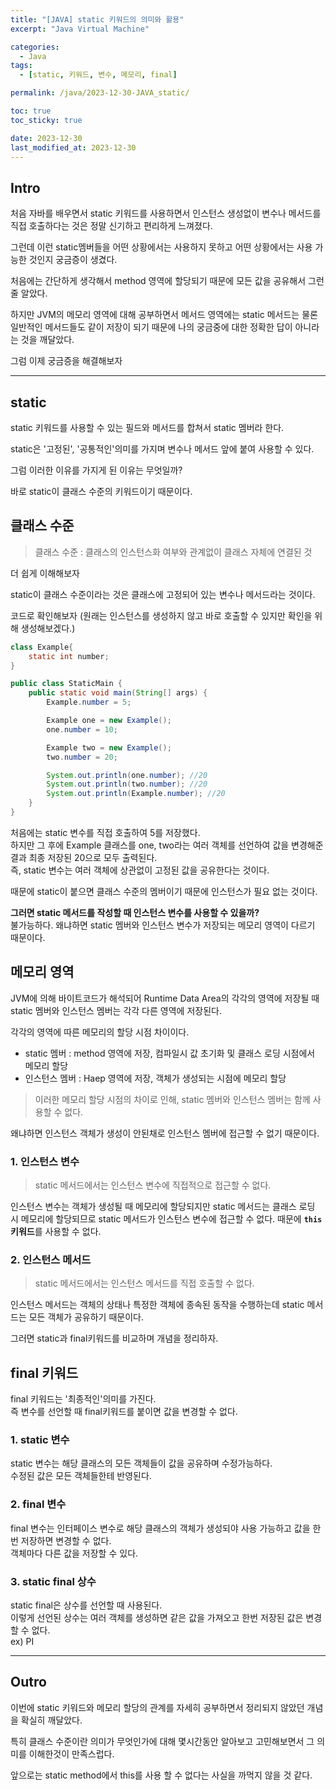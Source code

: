```yaml
---
title: "[JAVA] static 키워드의 의미와 활용"
excerpt: "Java Virtual Machine"

categories:
  - Java
tags:
  - [static, 키워드, 변수, 메모리, final]

permalink: /java/2023-12-30-JAVA_static/

toc: true
toc_sticky: true

date: 2023-12-30
last_modified_at: 2023-12-30
---
```

## Intro
처음 자바를 배우면서 static 키워드를 사용하면서 인스턴스 생성없이 변수나 메서드를 직접 호출하다는 것은 정말 신기하고 편리하게 느껴졌다.

그런데 이런 static멤버들을 어떤 상황에서는 사용하지 못하고 어떤 상황에서는 사용 가능한 것인지 궁금증이 생겼다.

처음에는 간단하게 생각해서 method 영역에 할당되기 때문에 모든 값을 공유해서 그런줄 알았다.

하지만 JVM의 메모리 영역에 대해 공부하면서 메서드 영역에는 static 메서드는 물론 일반적인 메서드들도 같이 저장이 되기 때문에 나의 궁금중에 대한 정확한 답이 아니라는 것을 깨달았다.

그럼 이제 궁금증을 해결해보자

---

## static

static 키워드를 사용할 수 있는 필드와 메서드를 합쳐서 static 멤버라 한다.

static은 '고정된', '공통적인'의미를 가지며 변수나 메서드 앞에 붙여 사용할 수 있다.

그럼 이러한 이유를 가지게 된 이유는 무엇일까?

바로 static이 클래스 수준의 키워드이기 때문이다.


## 클래스 수준

> 클래스 수준 : 클래스의 인스턴스화 여부와 관계없이 클래스 자체에 연결된 것

더 쉽게 이해해보자

static이 클래스 수준이라는 것은 클래스에 고정되어 있는 변수나 메서드라는 것이다.

코드로 확인해보자 (원래는 인스턴스를 생성하지 않고 바로 호출할 수 있지만 확인을 위해 생성해보겠다.)
```java
class Example{
    static int number;
}

public class StaticMain {
    public static void main(String[] args) {
        Example.number = 5;

        Example one = new Example();
        one.number = 10;

        Example two = new Example();
        two.number = 20;

        System.out.println(one.number); //20
        System.out.println(two.number); //20
        System.out.println(Example.number); //20
    }
}
```
처음에는 static 변수를 직접 호출하여 5를 저장했다.<br>
하지만 그 후에 Example 클래스를 one, two라는 여러 객체를 선언하여 값을 변경해준 결과 최종 저장된 20으로 모두 출력된다.<br>
즉, static 변수는 여러 객체에 상관없이 고정된 값을 공유한다는 것이다.

때문에 static이 붙으면 클래스 수준의 멤버이기 때문에 인스턴스가 필요 없는 것이다.

**그러면 static 메서드를 작성할 때 인스턴스 변수를 사용할 수 있을까?** <br>
불가능하다. 왜냐하면 static 멤버와 인스턴스 변수가 저장되는 메모리 영역이 다르기 때문이다.

## 메모리 영역

JVM에 의해 바이트코드가 해석되어 Runtime Data Area의 각각의 영역에 저장될 때 static 멤버와 인스턴스 멤버는 각각 다른 영역에 저장된다.

각각의 영역에 따른 메모리의 할당 시점 차이이다.<br>
- static 멤버 : method 영역에 저장, 컴파일시 값 초기화 및 클래스 로딩 시점에서 메모리 할당
- 인스턴스 멤버 : Haep 영역에 저장, 객체가 생성되는 시점에 메모리 할당

>이러한 메모리 할당 시점의 차이로 인해, static 멤버와 인스턴스 멤버는 함께 사용할 수 없다.

왜냐하면 인스턴스 객체가 생성이 안된채로 인스턴스 멤버에 접근할 수 없기 때문이다.

### 1. 인스턴스 변수
> static 메서드에서는 인스턴스 변수에 직접적으로 접근할 수 없다.
  
인스턴스 변수는 객체가 생성될 때 메모리에 할당되지만 static 메서드는 클래스 로딩 시 메모리에 할당되므로 static 메서드가 인스턴스 변수에 접근할 수 없다.
때문에 **`this` 키워드**를 사용할 수 없다.

### 2. 인스턴스 메서드
> static 메서드에서는 인스턴스 메서드를 직접 호출할 수 없다.

인스턴스 메서드는 객체의 상태나 특정한 객체에 종속된 동작을 수행하는데 static 메서드는 모든 객체가 공유하기 때문이다.

그러면 static과 final키워드를 비교하며 개념을 정리하자.

## final 키워드
final 키워드는 '최종적인'의미를 가진다.<br>
즉 변수를 선언할 때 final키워드를 붙이면 값을 변경할 수 없다.


### 1. static 변수
static 변수는 해당 클래스의 모든 객체들이 값을 공유하며 수정가능하다.<br>
수정된 값은 모든 객체들한테 반영된다.

### 2. final 변수
final 변수는 인터페이스 변수로 해당 클래스의 객체가 생성되야 사용 가능하고 값을 한번 저장하면 변경할 수 없다.<br>
객체마다 다른 값을 저장할 수 있다.

### 3. static final 상수

static final은 상수를 선언할 때 사용된다.<br>
이렇게 선언된 상수는 여러 객체를 생성하면 같은 값을 가져오고 한번 저장된 값은 변경할 수 없다.<br>
ex) PI

---

## Outro

이번에 static 키워드와 메모리 할당의 관계를 자세히 공부하면서 정리되지 않았던 개념을 확실히 깨달았다.

특히 클래스 수준이란 의미가 무엇인가에 대해 몇시간동안 알아보고 고민해보면서 그 의미를 이해한것이 만족스럽다.

앞으로는 static method에서 this를 사용 할 수 없다는 사실을 까먹지 않을 것 같다.